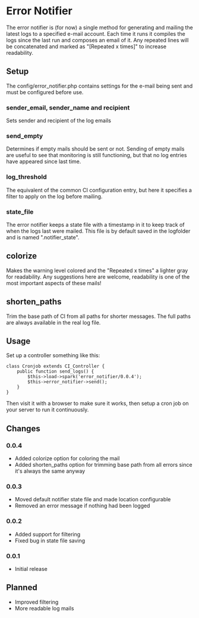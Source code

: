 # Error Notifier

The error notifier is (for now) a single method for generating and mailing the latest logs to a specified e-mail account. Each time it
runs it compiles the logs since the last run and composes an email of it. Any repeated lines will be concatenated and marked
as "[Repeated x times]" to increase readability.

## Setup
The config/error_notifier.php contains settings for the e-mail being sent and must be configured before use.

### sender_email, sender_name and recipient
Sets sender and recipient of the log emails

### send_empty
Determines if empty mails should be sent or not. Sending of empty mails are useful to see that
monitoring is still functioning, but that no log entries have appeared since last time.

### log_threshold
The equivalent of the common CI configuration entry, but here it specifies a filter to apply on the log before mailing.

### state_file
The error notifier keeps a state file with a timestamp in it to keep track of when the logs last were mailed. This file is by
default saved in the logfolder and is named ".notifier_state".

## colorize
Makes the warning level colored and the "Repeated x times" a lighter gray for readability. Any suggestions here are welcome,
readability is one of the most important aspects of these mails!

## shorten_paths
Trim the base path of CI from all paths for shorter messages. The full paths are always available in the real log file.

## Usage
Set up a controller something like this:

	class Cronjob extends CI_Controller {
		public function send_logs() {
			$this->load->spark('error_notifier/0.0.4');
			$this->error_notifier->send();
		}
	}

Then visit it with a browser to make sure it works, then setup a cron job on your server to run it continuously.


## Changes
### 0.0.4
* Added colorize option for coloring the mail
* Added shorten_paths option for trimming base path from all errors since it's always the same anyway

### 0.0.3
* Moved default notifier state file and made location configurable
* Removed an error message if nothing had been logged

### 0.0.2
* Added support for filtering
* Fixed bug in state file saving

### 0.0.1
* Initial release

## Planned
* Improved filtering
* More readable log mails